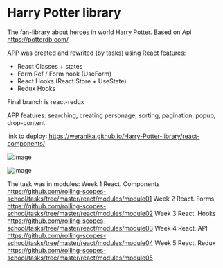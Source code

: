 # Harry Potter library

The fan-library about heroes in world Harry Potter.
Based on Api https://potterdb.com/

APP was created and rewrited (by tasks) using React features: 
- React Classes + states
- Form Ref / Form hook (UseForm)
- React Hooks (React Store + UseState)
- Redux Hooks

Final branch is react-redux

APP features: searching, creating personage, sorting, pagination, popup, drop-content

link to deploy: https://weranika.github.io/Harry-Potter-library/react-components/

![image](https://user-images.githubusercontent.com/61847249/216746794-9e3ca80d-2aa4-446b-b733-173ee97dae1d.png)


![image](https://user-images.githubusercontent.com/61847249/216746818-7e287fef-51bf-41db-8fa4-63360e86fcd6.png)


The task was in modules:
Week 1 React. Components https://github.com/rolling-scopes-school/tasks/tree/master/react/modules/module01
Week 2 React. Forms https://github.com/rolling-scopes-school/tasks/tree/master/react/modules/module02
Week 3 React. Hooks https://github.com/rolling-scopes-school/tasks/tree/master/react/modules/module03
Week 4 React. API https://github.com/rolling-scopes-school/tasks/tree/master/react/modules/module04
Week 5 React. Redux https://github.com/rolling-scopes-school/tasks/tree/master/react/modules/module05
